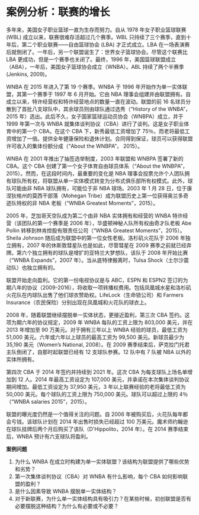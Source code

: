 # 案例分析：联赛的增长

多年来，美国女子职业篮球一直为生存而努力。自从 1978 年女子职业篮球联赛 (WBL) 成立以来，联赛很难存活超过几个赛季。WBL 只持续了三个赛季，直到十年后，第二个职业联赛——自由篮球协会 (LBA) 才正式成立。LBA 在一场表演赛后就倒闭了。一年后，另一个联盟诞生了：世界女子篮球协会。尽管这个联赛比 LBA 更成功，但是一个赛季也关闭了。最终，1996 年，美国篮球联盟成立（ABA），一年后，美国女子篮球协会成立（WNBA）。ABL 持续了两个半赛季 (Jenkins, 2009)。

WNBA 在 2015 年进入了第 19 个赛季。WNBA 于 1996 年开始作为单一实体联盟，其第一个赛季于 1997 年 6 月开始。它由 NBA 理事会组建并由联盟拥有。自成立以来，特许经营权和特许经营地点的数量一直在波动。联盟的前 16 名球员分散到了首批八支球队中，其余球员则由球队通过选秀（“History of the WNBA”，2015 年）选出。此后不久，女子国家篮球运动员协会（WNBPA）成立，并于 1999 年第一次与 WNBA 就集体谈判协议（CBA）进行了谈判。这是女子职业体育中的第一个 CBA。在这个 CBA 下，新秀最低工资增加了 75％，而老将最低工资增加了一倍。提供全年健康保险和退休计划。合同得到保证，球员可以获得联盟许可收入的集体份额分成（“About the WNBPA”， 2015）。

WNBA 在 2001 年推出了抽签选举制度，2003 年联盟和 WNBPA 签署了新的 CBA。这个 CBA 创建了第一个女子体育自由球员体系（“About the WNBPA”， 2015）。然而，在这段时间内，最重要的变化是 NBA 理事会投票允许个人团队拥有球队所有权，将联盟从单一实体模式转变为分布式俱乐部所有权模式。此外，球队可能由非 NBA 球队拥有，可能位于非 NBA 球场。2003 年 1 月 28 日，位于康涅狄格州的莫西干部落（Mohegan Tribe）成为联盟历史上第一位获得奥兰多奇迹队特权的非 NBA 老板（“WNBA Greatest Moments”，2015）。

2005 年，芝加哥天空队成为第二个由非 NBA 实体拥有和经营的 WNBA 特许经营（该团队的第一个赛季是 2006 年），华盛顿神秘人队所有权由奇才队老板 Abe Pollin 转移到林肯控股有限责任公司（“WNBA Greatest Moments”，2015）。Sheila Johnson 随后成为联盟中的第一位女性老板。洛杉矶火花队于 2006 年独立拥有，2007 年的休斯敦彗星队也是如此，尽管彗星在 2009 赛季之前就已经弃牌。第六个独立拥有的球队是增扩的亚特兰大梦想队，该队于 2008 年开始比赛（“WNBA Expands”，2007 年）。当从底特律搬离时，Tulsa Shock（土尔沙震动队）也独立拥有的。

联盟开始走向盈利。它的第一份电视协议是与 ABC，ESPN 和 ESPN2 签订的为期八年的协议（2009-2016），将收取一项转播权费用。包括凤凰城水星和洛杉矶火花队在内球队出售了他们球衣赞助权。LifeLock（生命锁公司）和 Farmers Insurance（农民保险）分别出现在凤凰城和火花队的球衣上。

2008 年，随着联盟继续摆脱单一实体状态，更接近盈利，第三次 CBA 签约。这项为期六年的协议规定，2009 年 WNBA 每队的工资上限为 803,000 美元，并在 2013 年增加至 90 万美元。对于拥有三年以上 WNBA 经验的球员，最低工资为 51,000 美元。六年或六年以上球员的最高工资为 99,500 美元。新球员最少为 35,190 美元（Women’s National, 2008）。在 2009 赛季结束后，萨克拉门托君主队倒闭了，自那时起联盟已经有 12 支球队参赛。12 队中有 7 队被 NBA 以外的实体所拥有。

第四次 CBA 于 2014 年签约并持续到 2021 年。这次 CBA 为每支球队上场名单增加到 12 人。2014 年最高工资设定为 107,000 美元，并承诺在本次集体谈判协议期间增加。最低工资设定为 37,950 美元，3 年以上联赛经验的老将最低工资为 50,000 美元。每个球队的工资上限为 750,000 美元。球队可以超过上限的 4％（“WNBA salaries 2015”，2015）。

联盟的曝光度仍然是一个值得关注的问题。自 2006 年被购买后，火花队每年都会亏钱。该球队计划在 2014 年出售时损失已经超过 100 万美元。魔术师约翰逊在球队挂牌后两个月后购买了该队（D'Hippolito，2014 年）。在 2014 赛季结束后，WNBA 预计有六支球队将盈利。

**案例问题**

1. 为什么 WNBA 在成立时构建为单一实体联盟？该结构为联盟提供了哪些优势和劣势？
2. 第一次集体谈判协议（CBA）对 WNBA 有什么影响，每个 CBA 如何影响联盟的盈利？
3. 是什么因素导致 WNBA 摆脱单一实体结构？
4. 对于新联赛，为什么单一实体结构具有吸引力？在某些时候，初创联盟是否有必要摆脱这种结构？为什么有必要或不必要？